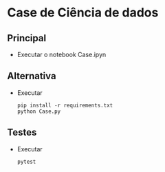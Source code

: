 # Case de Ciência de dados

## Principal

- Executar o notebook Case.ipyn

## Alternativa

- Executar 
    ```
    pip install -r requirements.txt
    python Case.py
    ```
## Testes
- Executar
    ```
    pytest
    ```
